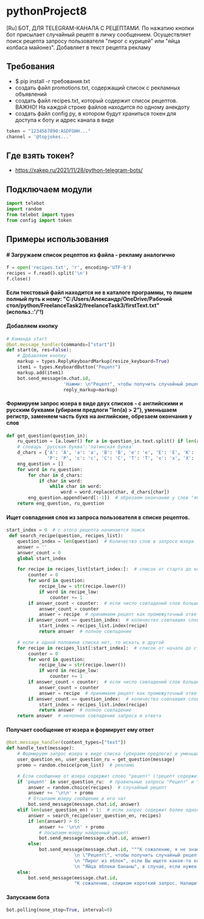# pythonProject8

[Ru] БОТ, ДЛЯ TELEGRAM-КАНАЛА С РЕЦЕПТАМИ. По нажатию кнопки бот присылает случайный рецепт в личку сообщением.
Осуществляет поиск рецепта запросу пользователя "пирог с курицей" или "яйца колбаса майонез". Добавляет в текст рецепта рекламу

## Требования

* $ pip install -r требования.txt
* создать файл promotions.txt, содержащий список с рекламных объявлений
* создать файл recipes.txt, который содержит список рецептов. ВАЖНО! На каждой строке файлов находится по одному
  анекдоту
* создать файл config.py, в котором будут храниться токен для доступа к боту и адрес канала в виде

```python
token = "1234567890:ASDFGHH..."
channel = '@topjokes...'
```

## Где взять токен?

* https://xakep.ru/2021/11/28/python-telegram-bots/

## Подключаем модули

```python
import telebot
import random
from telebot import types
from config import token
```

## Примеры использования

#### # Загружаем список рецептов из файла - рекламу аналогично

```python
f = open('recipes.txt', 'r', encoding='UTF-8')
recipes = f.read().split('\n')
f.close()
```

#### Если текстовый файл находится не в каталоге программы, то пишем полный путь к нему: "C:/Users/Александр/OneDrive/Рабочий стол/python/FreelanceTask2/freelanceTask3/firstText.txt" (использ.:'/'!)

#### Добавляем кнопку

```python
# Команда start
@bot.message_handler(commands=["start"])
def start(m, res=False):
    # Добавляем кнопку
    markup = types.ReplyKeyboardMarkup(resize_keyboard=True)
    item1 = types.KeyboardButton("Рецепт")
    markup.add(item1)
    bot.send_message(m.chat.id,
                     'Нажми: \n"Рецепт", чтобы получить случайный рецепт или "Пирог из яблок", если Вы ищете какое-то конкретное блюдо',
                     reply_markup=markup)
```

#### Формируем запрос юзера в виде двух списков - с английскими и русским буквами (убираем предлоги "len(a) > 2"), уменьшаем регистр, заменяем часть букв на английские, обрезаем окончания у слов

```python
def get_question(question_in):
    ru_question = [a.lower() for a in question_in.text.split() if len(a) > 2]
    # словарь 'русская буква':'латинская буква'
    d_chars = {'А': 'A', 'а': 'a', 'В': 'B', 'е': 'e', 'Е': 'E', 'К': 'K', 'М': 'M', 'Н': 'H', 'о': 'o', 'О': 'O',
               'Р': 'P', 'с': 'c', 'С': 'C', 'Т': 'T', 'х': 'x', 'Х': 'X'}
    eng_question = []
    for word in ru_question:
        for char in d_chars:
            if char in word:
                while char in word:
                    word = word.replace(char, d_chars[char])
        eng_question.append(word[:-1])  # обрезаем окончание у слов "яблоки" -> "яблок"
    return eng_question, ru_question
```

#### Ищет совпадения слов из запроса пользователя в списке рецептов.
```python
start_index = 0  # с этого рецепта начинается поиск
 def search_recipe(question, recipes_list):
    question_index = len(question)  # Количество слов в запросе юзера
    answer = ''
    answer_count = 0
    global start_index

    for recipe in recipes_list[start_index:]:  # список от старта до конца
        counter = 0
        for word in question:
            recipe_low = str(recipe.lower())
            if word in recipe_low:
                counter += 1
        if answer_count < counter:  # если число совпадений слов больше предыдущего
            answer_count = counter
            answer = recipe  # принимаем рецепт как промежуточный ответ
        if answer_count == question_index:  # количество совпавших слов соответствует запросу
            start_index = recipes_list.index(recipe)
            return answer  # полное совпадение

    # если в одной половине списка нет, то искать в другой
    for recipe in recipes_list[:start_index]:  # список от начала до старта
        counter = 0
        for word in question:
            recipe_low = str(recipe.lower())
            if word in recipe_low:
                counter += 1
        if answer_count < counter:  # если число совпадений слов больше предыдущего
            answer_count = counter
            answer = recipe  # принимаем рецепт как промежуточный ответ
        if answer_count == question_index:  # количество совпавших слов соответствует запросу
            start_index = recipes_list.index(recipe)
            return answer  # полное совпадение
    return answer  # неполное совпадение запроса и ответа
```

#### Получает сообщение от юзера и формирует ему ответ
```python
@bot.message_handler(content_types=["text"])
def handle_text(message):
    # Формируем запрос юзера в виде списка (убираем предлоги) и уменьшаем регистр [английские буквы], [русские]
    user_question_en, user_question_ru = get_question(message)
    promo = random.choice(prom_list)  # реклама

    # Если сообщение от юзера содержит слово "рецепт" (!рецепт содержит английские буквы), выдает ему случайный рецепт
    if 'рецепт' in user_question_ru:  # правильные запросы "Рецепт" и "рецепт"
        answer = random.choice(recipes)  # случайный рецепт
        answer += '\n\n' + promo
        # Отсылаем юзеру сообщение в его чат
        bot.send_message(message.chat.id, answer)
    elif len(user_question_en) > 1:  # если запрос содержит более одного слова
        answer = search_recipe(user_question_en, recipes)
        if len(answer) > 0:
            answer += '\n\n' + promo
            # посылаем юзеру найденный рецепт
            bot.send_message(message.chat.id, answer)
        else:
            bot.send_message(message.chat.id, """К сожалению, я не знаю таких слов. Напишите мне:
                         \n \"Рецепт\", чтобы получить случайный рецепт.
                         \n "Пирог из яблок", если Вы ищете какое-то конкретное блюдо
                         \n "Яйца яблоки бананы", в случае, если нужен совет, что приготовить из конкретных продуктов""")
    else:
        bot.send_message(message.chat.id,
                         "К сожалению, слишком короткий запрос. Напишите подробней: \"Пирог из яблок\"")
```
#### Запускаем бота

```python
bot.polling(none_stop=True, interval=0)
```
